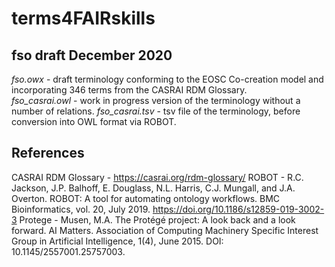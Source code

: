 # terms4FAIRskills

## fso draft December 2020

*fso.owx* - draft terminology conforming to the EOSC Co-creation model and incorporating 346 terms from the CASRAI RDM Glossary.  
*fso_casrai.owl* - work in progress version of the terminology without a number of relations.
*fso_casrai.tsv* - tsv file of the terminology, before conversion into OWL format via ROBOT.

## References

CASRAI RDM Glossary - https://casrai.org/rdm-glossary/
ROBOT - R.C. Jackson, J.P. Balhoff, E. Douglass, N.L. Harris, C.J. Mungall, and J.A. Overton. ROBOT: A tool for automating ontology workflows. BMC Bioinformatics, vol. 20, July 2019. https://doi.org/10.1186/s12859-019-3002-3
Protege - Musen, M.A. The Protégé project: A look back and a look forward. AI Matters. Association of Computing Machinery Specific Interest Group in Artificial Intelligence, 1(4), June 2015. DOI: 10.1145/2557001.25757003.
